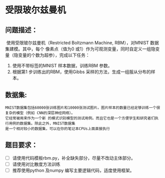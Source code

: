# 受限玻尔兹曼机

## 问题描述：

​	使用受限玻尔兹曼机（Restricted Boltzmann Machine, RBM），对MNIST 数据集建模。其中，每个
像素点（值为0 或1）作为可观测变量，同时自定义一组隐变量（隐变量的个数为超参），完成以下任务：

1. 使用不带标签的MNIST 样本数据，训练RBM 参数。
2. 根据第1 步训练出的RBM，使用Gibbs 采样的方法，生成一组服从分布的样本。

## 数据集: 
 	MNIST数据集包括60000张训练图片和10000张测试图片。图片样本的数量已经足够训练一个很复杂的模型（例如 CNN的深层神经网络）。
 	它经常被用来作为一个新 的模式识别模型的测试用例。而且它也是一个方便学生和研究者们执行用例的数据集。除此之外，MNIST数据集
 	是一个相对较小的数据集，可以在你的笔记本CPUs上面直接执行

## 题目要求： 
- [ ] 请使用代码模板rbm.py，补全缺失部分，尽量不改动主体部分。
- [ ] 请使用对比散度方法训练
- [ ] 推荐使用python 及numpy 编写主要逻辑代码，适度使用框架。